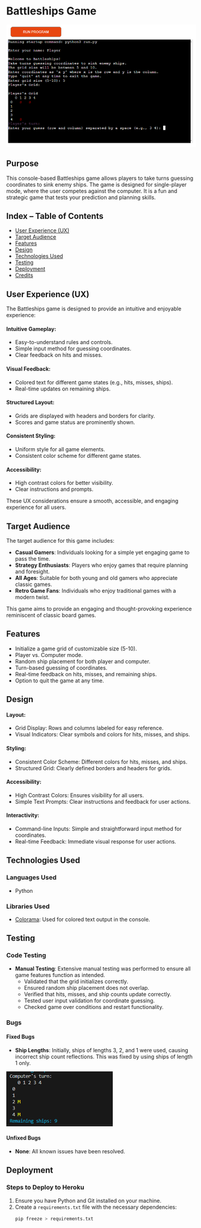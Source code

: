 # Battleships Game

![Battleships logo](/images/Battleships.png)

## Purpose
This console-based Battleships game allows players to take turns guessing coordinates to sink enemy ships. The game is designed for single-player mode, where the user competes against the computer. It is a fun and strategic game that tests your prediction and planning skills.


## Index – Table of Contents
* [User Experience (UX)](#user-experience-ux)
* [Target Audience](#target-audience)
* [Features](#features)
* [Design](#design)
* [Technologies Used](#technologies-used)
* [Testing](#testing)
* [Deployment](#deployment)
* [Credits](#credits)

## User Experience (UX)

The Battleships game is designed to provide an intuitive and enjoyable experience:

#### Intuitive Gameplay:
- Easy-to-understand rules and controls.
- Simple input method for guessing coordinates.
- Clear feedback on hits and misses.

#### Visual Feedback:
- Colored text for different game states (e.g., hits, misses, ships).
- Real-time updates on remaining ships.

#### Structured Layout:
- Grids are displayed with headers and borders for clarity.
- Scores and game status are prominently shown.

#### Consistent Styling:
- Uniform style for all game elements.
- Consistent color scheme for different game states.

#### Accessibility:
- High contrast colors for better visibility.
- Clear instructions and prompts.

These UX considerations ensure a smooth, accessible, and engaging experience for all users.

## Target Audience

The target audience for this game includes:

- **Casual Gamers**: Individuals looking for a simple yet engaging game to pass the time.
- **Strategy Enthusiasts**: Players who enjoy games that require planning and foresight.
- **All Ages**: Suitable for both young and old gamers who appreciate classic games.
- **Retro Game Fans**: Individuals who enjoy traditional games with a modern twist.

This game aims to provide an engaging and thought-provoking experience reminiscent of classic board games.

## Features
- Initialize a game grid of customizable size (5-10).
- Player vs. Computer mode.
- Random ship placement for both player and computer.
- Turn-based guessing of coordinates.
- Real-time feedback on hits, misses, and remaining ships.
- Option to quit the game at any time.

## Design

#### Layout:
- Grid Display: Rows and columns labeled for easy reference.
- Visual Indicators: Clear symbols and colors for hits, misses, and ships.

#### Styling:
- Consistent Color Scheme: Different colors for hits, misses, and ships.
- Structured Grid: Clearly defined borders and headers for grids.

#### Accessibility:
- High Contrast Colors: Ensures visibility for all users.
- Simple Text Prompts: Clear instructions and feedback for user actions.

#### Interactivity:
- Command-line Inputs: Simple and straightforward input method for coordinates.
- Real-time Feedback: Immediate visual response for user actions.

## Technologies Used

### Languages Used
- Python

### Libraries Used
- [Colorama](https://pypi.org/project/colorama/): Used for colored text output in the console.

## Testing

### Code Testing
- **Manual Testing**: Extensive manual testing was performed to ensure all game features function as intended.
  - Validated that the grid initializes correctly.
  - Ensured random ship placement does not overlap.
  - Verified that hits, misses, and ship counts update correctly.
  - Tested user input validation for coordinate guessing.
  - Checked game over conditions and restart functionality.

### Bugs

#### Fixed Bugs
- **Ship Lengths**: Initially, ships of lengths 3, 2, and 1 were used, causing incorrect ship count reflections. This was fixed by using ships of length 1 only.

![Ship Length Bug](/images/ships%20count%20bug.png)

#### Unfixed Bugs
- **None**: All known issues have been resolved.

## Deployment

### Steps to Deploy to Heroku
1. Ensure you have Python and Git installed on your machine.
2. Create a `requirements.txt` file with the necessary dependencies:
   ```bash
   pip freeze > requirements.txt

